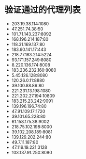 # 验证通过的代理列表

 - 203.19.38.114:1080
 - 47.251.74.38:50
 - 101.71.143.237:8092
 - 168.196.214.187:80
 - 118.31.169.137:80
 - 183.60.141.17:443
 - 218.77.183.214:5224
 - 93.171.157.249:8080
 - 8.220.136.174:8008
 - 183.236.232.160:8080
 - 5.45.126.128:8080
 - 120.26.0.11:8880
 - 39.100.88.89:80
 - 221.231.13.198:1080
 - 221.202.27.194:10809
 - 183.215.23.242:9091
 - 139.196.196.74:80
 - 47.91.109.17:1720
 - 39.101.65.228:80
 - 61.158.175.38:9002
 - 218.75.102.198:8000
 - 39.102.208.189:8081
 - 139.129.202.244:80
 - 49.7.11.187:80
 - 47.119.19.221:3128
 - 103.137.91.250:8080
